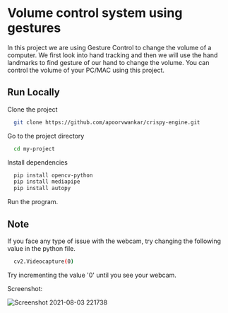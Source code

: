 
# Volume control system using gestures

In this project we are using Gesture Control to change the volume of a computer. We first look into hand tracking and then we will use the hand landmarks to find gesture of our hand to change the volume. You can control the volume of your PC/MAC using this project.


## Run Locally

Clone the project

```bash
  git clone https://github.com/apoorvwankar/crispy-engine.git
```

Go to the project directory

```bash
  cd my-project
```

Install dependencies

```bash
  pip install opencv-python
  pip install mediapipe
  pip install autopy
```

Run the program.


  
## Note

If you face any type of issue with the webcam, try changing the following value in the python file.

```bash
  cv2.Videocapture(0)
```

  Try incrementing the value '0' until you see your webcam.
  
  
  Screenshot:
  
  
  ![Screenshot 2021-08-03 221738](https://user-images.githubusercontent.com/74948909/128076548-62bc20f4-0445-4ea0-9c98-2c4a31ed10eb.png)

